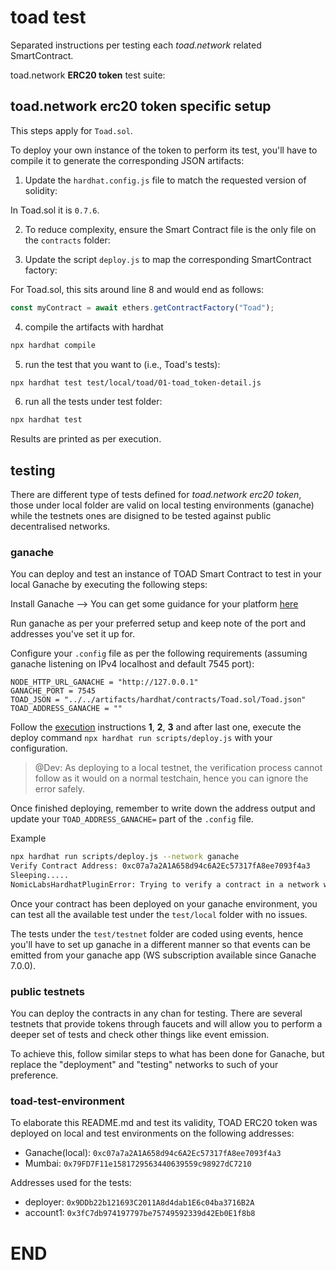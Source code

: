 # toad test

Separated instructions per testing each *toad.network* related SmartContract.

toad.network **ERC20 token** test suite:

## toad.network erc20 token specific setup

This steps apply for `Toad.sol`.

To deploy your own instance of the token to perform its test, you'll have to compile it to generate the corresponding JSON artifacts:

1.  Update the `hardhat.config.js` file to match the requested version of solidity:

In Toad.sol it is `0.7.6`.

2. To reduce complexity, ensure the Smart Contract file is the only file on the `contracts` folder:

3. Update the script `deploy.js` to map the corresponding SmartContract factory:

For Toad.sol, this sits around line 8 and would end as follows:

```js
const myContract = await ethers.getContractFactory("Toad");
```

4. compile the artifacts with hardhat

```sh
npx hardhat compile
```

5. run the test that you want to (i.e., Toad's tests):

```sh
npx hardhat test test/local/toad/01-toad_token-detail.js
```

6. run all the tests under test folder:

```sh
npx hardhat test
```

Results are printed as per execution.

## testing

There are different type of tests defined for *toad.network erc20 token*, those under local folder are valid on local testing environments (ganache) while the testnets ones are disigned to be tested against public decentralised networks.

### ganache

You can deploy and test an instance of TOAD Smart Contract to test in your local Ganache by executing the following steps:

Install Ganache --> You can get some guidance for your platform [here](https://trufflesuite.com/ganache/)

Run ganache as per your preferred setup and keep note of the port and addresses you've set it up for.

Configure your `.config` file as per the following requirements (assuming ganache listening on IPv4 localhost and default 7545 port):

```config
NODE_HTTP_URL_GANACHE = "http://127.0.0.1"
GANACHE_PORT = 7545
TOAD_JSON = "../../artifacts/hardhat/contracts/Toad.sol/Toad.json"
TOAD_ADDRESS_GANACHE = ""
```

Follow the [execution](./README.md#howto-test-this) instructions **1**, **2**, **3** and after last one, execute the deploy command `npx hardhat run scripts/deploy.js` with your configuration.

> @Dev: As deploying to a local testnet, the verification process cannot follow as it would on a normal testchain, hence you can ignore the error safely.

Once finished deploying, remember to write down the address output and update your `TOAD_ADDRESS_GANACHE=` part of the `.config` file.

Example

```sh
npx hardhat run scripts/deploy.js --network ganache
Verify Contract Address: 0xc07a7a2A1A658d94c6A2Ec57317fA8ee7093f4a3
Sleeping.....
NomicLabsHardhatPluginError: Trying to verify a contract in a network with chain id 1337, but the plugin doesn't recognize it as a supported chain.
```

Once your contract has been deployed on your ganache environment, you can test all the available test under the `test/local` folder with no issues.

The tests under the `test/testnet` folder are coded using events, hence you'll have to set up ganache in a different manner so that events can be emitted from your ganache app (WS subscription available since Ganache 7.0.0).

### public testnets

You can deploy the contracts in any chan for testing. There are several testnets that provide tokens through faucets and will allow you to perform a deeper set of tests and check other things like event emission.

To achieve this, follow similar steps to what has been done for Ganache, but replace the "deployment" and "testing" networks to such of your preference.

### toad-test-environment

To elaborate this README.md and test its validity, TOAD ERC20 token was deployed on local and test environments on the following addresses:

- Ganache(local): `0xc07a7a2A1A658d94c6A2Ec57317fA8ee7093f4a3`
- Mumbai: `0x79FD7F11e1581729563440639559c98927dC7210`

Addresses used for the tests:
- deployer: `0x9DDb22b121693C2011A8d4dab1E6c04ba3716B2A`
- account1: `0x3fC7db974197797be75749592339d42Eb0E1f8b8`

# END